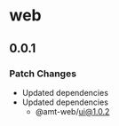 # web

## 0.0.1

### Patch Changes

- Updated dependencies
- Updated dependencies
  - @amt-web/ui@1.0.2
